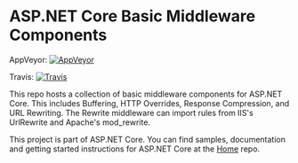 ASP.NET Core Basic Middleware Components
========

AppVeyor: [![AppVeyor](https://ci.appveyor.com/api/projects/status/02a73gv9gq02jw0j/branch/dev?svg=true)](https://ci.appveyor.com/project/aspnetci/basicmiddleware/branch/dev)

Travis:   [![Travis](https://travis-ci.org/aspnet/BasicMiddleware.svg?branch=dev)](https://travis-ci.org/aspnet/BasicMiddleware)

This repo hosts a collection of basic middleware components for ASP.NET Core. This includes Buffering, HTTP Overrides, Response Compression, and URL Rewriting. 
The Rewrite middleware can import rules from IIS's UrlRewrite and Apache's mod_rewrite.

This project is part of ASP.NET Core. You can find samples, documentation and getting started instructions for ASP.NET Core at the [Home](https://github.com/aspnet/home) repo.
